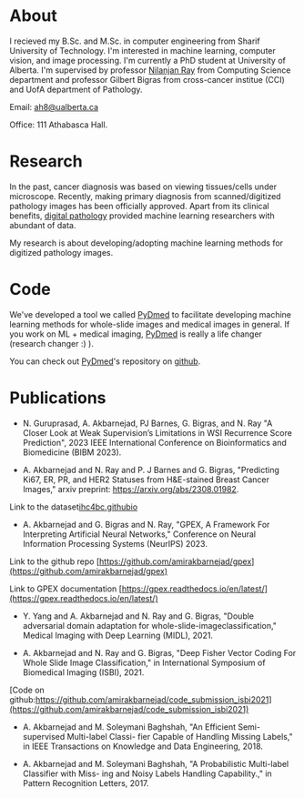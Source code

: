 # About
I recieved my B.Sc. and M.Sc. in computer engineering from Sharif University of Technology.
I'm interested in machine learning, computer vision, and image processing. 
I'm currently a PhD student at University of Alberta.
I'm supervised by
professor [Nilanjan Ray](https://webdocs.cs.ualberta.ca/~nray1/index.html) from Computing Science department
and professor Gilbert Bigras from cross-cancer institue (CCI) and UofA department of Pathology.  


Email: ah8@ualberta.ca


Office: 111 Athabasca Hall. 

# Research
In the past, cancer diagnosis was based on viewing tissues/cells under microscope.
Recently, making primary diagnosis from scanned/digitized pathology images has been officially approved.
Apart from its clinical benefits, [digital pathology](https://en.wikipedia.org/wiki/Digital_pathology)
provided machine learning researchers with abundant of data.

My research is about developing/adopting machine learning methods for digitized pathology images.
        

# Code
We've developed a tool we called [PyDmed](https://github.com/amirakbarnejad/PyDmed) 
to facilitate developing machine learning methods for whole-slide images and medical images in general.
If you work on ML + medical imaging, [PyDmed](https://github.com/amirakbarnejad/PyDmed)
is really a life changer (research changer :) ). 

      
You can check out [PyDmed](https://github.com/amirakbarnejad/PyDmed)'s repository on 
[github](https://github.com/amirakbarnejad/PyDmed).

# Publications
* N. Guruprasad, A. Akbarnejad, PJ Barnes, G. Bigras, and N. Ray "A Closer Look at Weak Supervision’s Limitations in WSI Recurrence Score Prediction", 2023 IEEE International Conference on Bioinformatics and Biomedicine (BIBM 2023).

* A. Akbarnejad  and N. Ray and P. J Barnes and G. Bigras,
"Predicting Ki67, ER, PR, and HER2 Statuses from H&E-stained Breast Cancer Images,"
arxiv preprint: https://arxiv.org/abs/2308.01982.

Link to the dataset[ihc4bc.githubio](https://ihc4bc.github.io) 

* A. Akbarnejad and G. Bigras and N. Ray,
"GPEX, A Framework For Interpreting Artificial Neural Networks," 
Conference on Neural Information Processing Systems (NeurIPS) 2023.


Link to the github repo [https://github.com/amirakbarnejad/gpex](https://github.com/amirakbarnejad/gpex)


Link to GPEX documentation [https://gpex.readthedocs.io/en/latest/](https://gpex.readthedocs.io/en/latest/)

* Y. Yang and A. Akbarnejad and N. Ray and G. Bigras,
"Double adversarial domain adaptation for whole-slide-imageclassification,"
Medical Imaging with Deep Learning (MIDL), 2021.

* A. Akbarnejad and N. Ray and G. Bigras, 
"Deep Fisher Vector Coding For Whole Slide Image Classification," in
International Symposium of Biomedical Imaging (ISBI), 2021. 

[Code on github:https://github.com/amirakbarnejad/code_submission_isbi2021](https://github.com/amirakbarnejad/code_submission_isbi2021)


* A. Akbarnejad and M. Soleymani Baghshah, "An Efficient Semi-supervised Multi-label Classi-
fier Capable of Handling Missing Labels," in 
IEEE Transactions on Knowledge and Data Engineering, 2018.

* A. Akbarnejad and M. Soleymani Baghshah, "A Probabilistic Multi-label Classifier with Miss-
ing and Noisy Labels Handling Capability.," in Pattern Recognition Letters, 2017.
